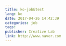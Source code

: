 ```yaml
---
title: ko-job&test
lang: ko
date: 2017-04-26 14:42:39
categories: job
tags:
publisher: Creative Lab
link: http://www.naver.com
---
```

